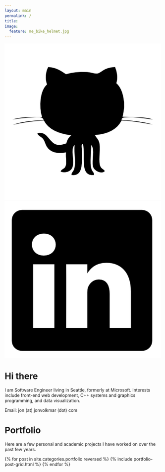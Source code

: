 ```yaml
---
layout: main
permalink: /
title: 
image:
  feature: me_bike_helmet.jpg
---
```


<div id="social" class="socialbox">
    <!-- social network icons from http://www.flaticon.com/packs/simpleicon-social-media -->
    <a href="https://github.com/j-v/">
        <img src="/images/icons/github13.png" class="socialbadge"/>
    </a>
    <a href="https://www.linkedin.com/pub/jonathon-volkmar/28/a5b/522">
        <img src="/images/icons/linkedin12.png" class="socialbadge"/>
    </a>
</div>

<a id="about"></a>

# Hi there

I am Software Engineer living in Seattle, formerly at Microsoft. Interests include front-end web development, C++ systems and graphics programming, and data visualization.

Email: jon (at) jonvolkmar (dot) com

<a name="portfolio"></a>

# Portfolio

Here are a few personal and academic projects I have worked on over the past few years.

<div class="tiles">
{% for post in site.categories.portfolio reversed %}
	{% include portfolio-post-grid.html %}
{% endfor %}
</div><!-- /.tiles -->